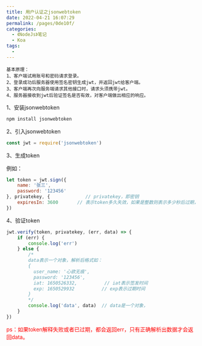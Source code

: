 ```yaml
---
title: 用户认证之jsonwebtoken
date: 2022-04-21 16:07:29
permalink: /pages/0de10f/
categories:
  - 《NodeJs》笔记
  - Koa
tags:
  - 
---
```

	基本原理：
	1、客户端试用账号和密码请求登录。
	2、登录成功后服务器使用签名密钥生成jwt，并返回jwt给客户端。
	3、客户端再次向服务端请求其他接口时，请求头须携带jwt。
	4、服务器接收到jwt后验证签名是否有效，对客户端做出相应的响应。

1、安装jsonwebtoken

```js
npm install jsonwebtoken
```

2、引入jsonwebtoken

```js
const jwt = require('jsonwebtoken')
```

3、生成token

例如：

```js
let token = jwt.sign({
    name: '张三',
    password: '123456'
}, privatekey, {             // privatekey，即密钥
    expiresIn: 3600       // 表示token多久失效，如果是整数则表示多少秒后过期，此处表示1小时过期，也可以使用'1h'
})
```

4、验证token

```js
jwt.verify(token, privatekey, (err, data) => {
    if (err) {
        console.log('err')
    } else {
        /*
        data表示一个对象，解析后格式如：
        {
          user_name: '心欲无痕',
          password: '123456',
          iat: 1650526332,          // iat表示签发时间
          exp: 1650529932          // exp表示过期时间
        }
        */
        console.log('data', data)  // data是一个对象，
    }
})
```

<p style="color: rgb(255, 0, 0)">ps：如果token解释失败或者已过期，都会返回err，只有正确解析出数据才会返回data。</p>